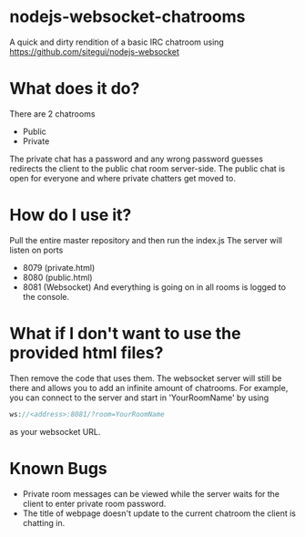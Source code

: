 # nodejs-websocket-chatrooms
A quick and dirty rendition of a basic IRC chatroom using https://github.com/sitegui/nodejs-websocket
# What does it do?
There are 2 chatrooms
* Public
* Private

The private chat has a password and any wrong password guesses redirects the client to the public chat room server-side.
The public chat is open for everyone and where private chatters get moved to.
# How do I use it?
Pull the entire master repository and then run the index.js
The server will listen on ports 
* 8079 (private.html)
* 8080 (public.html)
* 8081 (Websocket)
And everything is going on in all rooms is logged to the console.

# What if I don't want to use the provided html files?
Then remove the code that uses them. The websocket server will still be there and allows you to add an infinite amount of chatrooms. For example, you can connect to the server and start in 'YourRoomName' by using
```php
ws://<address>:8081/?room=YourRoomName
```
as your websocket URL.
# Known Bugs
* Private room messages can be viewed while the server waits for the client to enter private room password.
* The title of webpage doesn't update to the current chatroom the client is chatting in.

